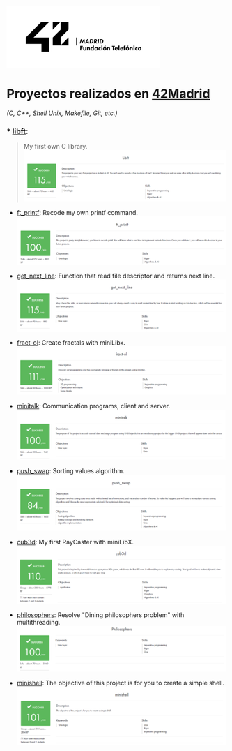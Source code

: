 ![42Madrid](https://github.com/ivanoriola/42/blob/5e158c4529e7a1a53435cfac0ce9b08c21ffa173/logo%2042Madrid.png)

# Proyectos realizados en [42Madrid](https://www.42madrid.com/)
_(C, C++, Shell Unix, Makefile, Git, etc.)_

### * [libft](https://github.com/ivanoriola/42/tree/main/libft):
> My first own C library.
      ![Libft](/images/Libft.png)

* [ft_printf](https://github.com/ivanoriola/42/tree/main/ft_printf): Recode my own printf command.
      ![ft_printf](/images/ft_printf.png)

* [get_next_line](https://github.com/ivanoriola/42/tree/main/get_next_line): Function that read file descriptor and returns next line.
      ![get_next_line](/images/get_next_line.png)

* [fract-ol](https://github.com/ivanoriola/42/tree/main/fract-ol): Create fractals with miniLibx.
      ![fract-ol](/images/fract-ol.png)

* [minitalk](https://github.com/ivanoriola/42/tree/main/minitalk): Communication programs, client and server.
      ![minitalk](/images/minitalk.png)

* [push_swap](https://github.com/ivanoriola/42/tree/main/push_swap): Sorting values algorithm.
      ![push_swap](/images/push_swap.png)

* [cub3d](https://github.com/ivanoriola/42/tree/main/cub3d): My first RayCaster with miniLibX.
      ![cub3d](/images/cub3d.png)

* [philosophers](https://github.com/ivanoriola/42/tree/main/philosophers): Resolve "Dining philosophers problem" with multithreading.
      ![philosophers](/images/philosophers.png)

* [minishell](https://github.com/ivanoriola/42/tree/main/minishell): The objective of this project is for you to create a simple shell.
      ![minishell](/images/minishell.png)

